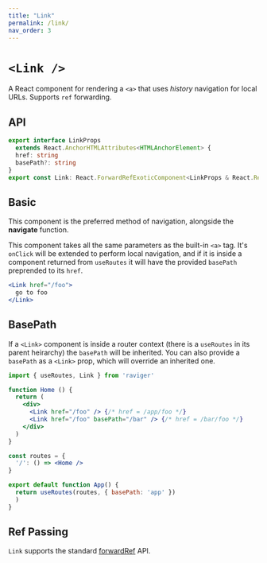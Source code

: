 ```yaml
---
title: "Link"
permalink: /link/
nav_order: 3
---
```

# `<Link />`

A React component for rendering a `<a>` that uses *history* navigation for local URLs. Supports `ref` forwarding.

## API

```typescript
export interface LinkProps
  extends React.AnchorHTMLAttributes<HTMLAnchorElement> {
  href: string
  basePath?: string
}
export const Link: React.ForwardRefExoticComponent<LinkProps & React.RefAttributes<HTMLAnchorElement>>
```

## Basic

This component is the preferred method of navigation, alongside the **navigate** function.

This component takes all the same parameters as the built-in `<a>` tag. It's `onClick` will be extended to perform local navigation, and if it is inside a component returned from `useRoutes` it will have the provided `basePath` preprended to its `href`.

```jsx
<Link href="/foo">
  go to foo
</Link>
```

## BasePath

If a `<Link>` component is inside a router context (there is a `useRoutes` in its parent heirarchy) the `basePath` will be inherited. You can also provide a `basePath` as a `<Link>` prop, which will override an inherited one.

```jsx
import { useRoutes, Link } from 'raviger'

function Home () {
  return (
    <div>
      <Link href="/foo" /> {/* href = /app/foo */}
      <Link href="/foo" basePath="/bar" /> {/* href = /bar/foo */}
    </div>
  )
}

const routes = {
  '/': () => <Home />
}

export default function App() {
  return useRoutes(routes, { basePath: 'app' })
  )
}
```


## Ref Passing

`Link` supports the standard [forwardRef](https://reactjs.org/docs/forwarding-refs.html#forwarding-refs-to-dom-components) API.